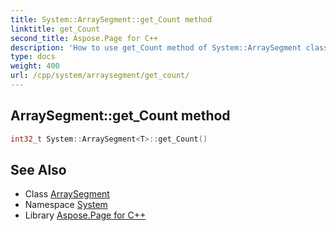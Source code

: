 ```yaml
---
title: System::ArraySegment::get_Count method
linktitle: get_Count
second_title: Aspose.Page for C++
description: 'How to use get_Count method of System::ArraySegment class in C++.'
type: docs
weight: 400
url: /cpp/system/arraysegment/get_count/
---
```

## ArraySegment::get_Count method




```cpp
int32_t System::ArraySegment<T>::get_Count()
```

## See Also

* Class [ArraySegment](../)
* Namespace [System](../../)
* Library [Aspose.Page for C++](../../../)
